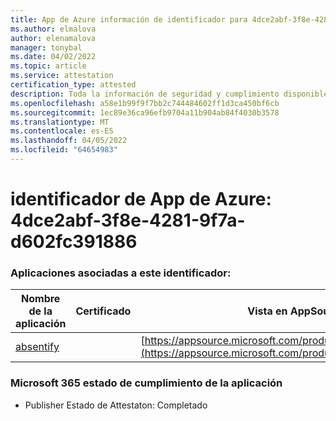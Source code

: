 ```yaml
---
title: App de Azure información de identificador para 4dce2abf-3f8e-4281-9f7a-d602fc391886
ms.author: elmalova
author: elenamalova
manager: tonybal
ms.date: 04/02/2022
ms.topic: article
ms.service: attestation
certification_type: attested
description: Toda la información de seguridad y cumplimiento disponible para 4dce2abf-3f8e-4281-9f7a-d602fc391886.
ms.openlocfilehash: a58e1b99f9f7bb2c744484602ff1d3ca450bf6cb
ms.sourcegitcommit: 1ec89e36ca96efb9704a11b904ab84f4030b3578
ms.translationtype: MT
ms.contentlocale: es-ES
ms.lasthandoff: 04/05/2022
ms.locfileid: "64654983"
---
```

# <a name="azure-app-id-4dce2abf-3f8e-4281-9f7a-d602fc391886"></a>identificador de App de Azure: 4dce2abf-3f8e-4281-9f7a-d602fc391886


### <a name="apps-associated-with-this-id"></a>Aplicaciones asociadas a este identificador:
| **Nombre de la aplicación** | **Certificado** | **Vista en AppSource** |
|--------------|---------------|-----------------------|
| [absentify](../forward/WA200003833.md) |  | [https://appsource.microsoft.com/product/office/WA200003833](https://appsource.microsoft.com/product/office/WA200003833) |

### <a name="microsoft-365-app-compliance-status"></a>Microsoft 365 estado de cumplimiento de la aplicación
- Publisher Estado de Attestaton: Completado
